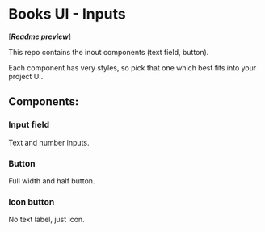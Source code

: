 # Books UI - Inputs

[___Readme preview___]

This repo contains the inout components (text field, button).

Each component has very styles, so pick that one which best fits into your project UI.

## Components:

### Input field
Text and number inputs.


### Button
Full width and half button.


### Icon button
No text label, just icon.